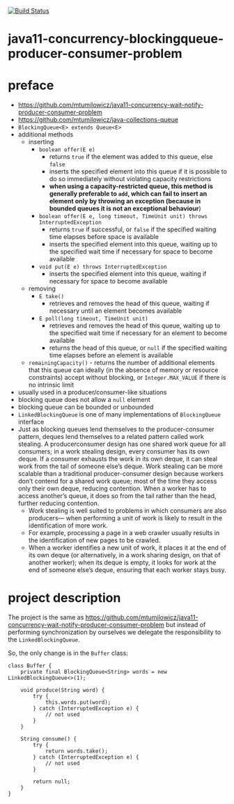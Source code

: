 [![Build Status](https://travis-ci.com/mtumilowicz/java11-concurrency-blockingqueue-producer-consumer-problem.svg?branch=master)](https://travis-ci.com/mtumilowicz/java11-concurrency-blockingqueue-producer-consumer-problem)

# java11-concurrency-blockingqueue-producer-consumer-problem

# preface
* https://github.com/mtumilowicz/java11-concurrency-wait-notify-producer-consumer-problem
* https://github.com/mtumilowicz/java-collections-queue
* `BlockingQueue<E> extends Queue<E>`
* additional methods
    * inserting
        * `boolean offer(E e)`
            * returns `true` if the element was added to this queue, else `false`
            * inserts the specified element into this queue if it is possible to do
              so immediately without violating capacity restrictions
            * **when using a capacity-restricted queue, this method is generally preferable 
            to `add`, which can fail to insert an element only by throwing an exception (because in
            bounded queues it is not an exceptional behaviour**)
        * `boolean offer(E e, long timeout, TimeUnit unit) throws InterruptedException`
            * returns `true` if successful, or `false` if
              the specified waiting time elapses before space is available
            * inserts the specified element into this queue, waiting up to the
              specified wait time if necessary for space to become available
        * `void put(E e) throws InterruptedException`
            * inserts the specified element into this queue, waiting if necessary for space to become available
    * removing
        * `E take()`
            * retrieves and removes the head of this queue, waiting if necessary until an element becomes available
        * `E poll(long timeout, TimeUnit unit)`
            * retrieves and removes the head of this queue, waiting up to the
              specified wait time if necessary for an element to become available
            * returns the head of this queue, or `null` if the specified waiting time elapses 
              before an element is available
    * `remainingCapacity()` - returns the number of additional elements that this queue can ideally
       (in the absence of memory or resource constraints) accept without
        blocking, or `Integer.MAX_VALUE` if there is no intrinsic limit
* usually used in a producer/consumer-like situations
* blocking queue does not allow a `null` element
* blocking queue can be bounded or unbounded
* `LinkedBlockingQueue` is one of many implementations of `BlockingQueue` interface
* Just as blocking queues lend themselves to the producer-consumer pattern,
  deques lend themselves to a related pattern called work stealing. A producerconsumer
  design has one shared work queue for all consumers; in a work stealing
  design, every consumer has its own deque. If a consumer exhausts the work in its
  own deque, it can steal work from the tail of someone else’s deque. Work stealing
  can be more scalable than a traditional producer-consumer design because workers
  don’t contend for a shared work queue; most of the time they access only their
  own deque, reducing contention. When a worker has to access another’s queue,
  it does so from the tail rather than the head, further reducing contention.
    * Work stealing is well suited to problems in which consumers are also producers—
      when performing a unit of work is likely to result in the identification of
      more work.
    * For example, processing a page in a web crawler usually results in
      the identification of new pages to be crawled.
    * When a worker identifies a new unit of work, it
      places it at the end of its own deque (or alternatively, in a work sharing design, on
      that of another worker); when its deque is empty, it looks for work at the end of
      someone else’s deque, ensuring that each worker stays busy.
      
# project description
The project is the same as https://github.com/mtumilowicz/java11-concurrency-wait-notify-producer-consumer-problem
but instead of performing synchronization by ourselves we delegate the responsibility to the `LinkedBlockingQueue`.

So, the only change is in the `Buffer` class:
```
class Buffer {
    private final BlockingQueue<String> words = new LinkedBlockingQueue<>(1);

    void produce(String word) {
        try {
            this.words.put(word);
        } catch (InterruptedException e) {
            // not used
        }
    }

    String consume() {
        try {
            return words.take();
        } catch (InterruptedException e) {
            // not used
        }
        
        return null;
    }
}
```